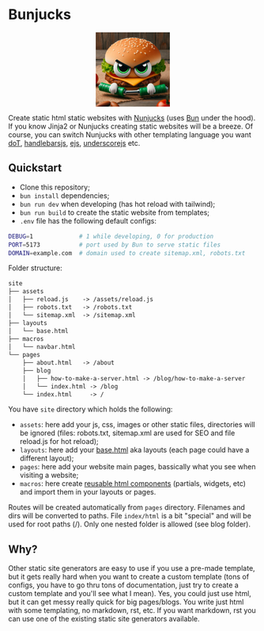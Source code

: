 
# Bunjucks

<p align="center">
    <img src="bunjucks.jpeg" style="display: flex; justify-self: center" alt="drawing" width="150"/>
</p>

Create static html static websites with [Nunjucks](https://mozilla.github.io/nunjucks/) (uses [Bun](https://bun.sh/) under the hood). If you know Jinja2 or Nunjucks creating static websites will be a breeze. Of course, you can switch Nunjucks with other templating language you want [doT](https://olado.github.io/doT/), [handlebarsjs](https://handlebarsjs.com/), [ejs](https://ejs.co/), [underscorejs](https://underscorejs.org/) etc.


## Quickstart

- Clone this repository;
- `bun install` dependencies;
- `bun run dev` when developing (has hot reload with tailwind);
- `bun run build` to create the static website from templates;
- `.env` file has the following default configs:
```bash
DEBUG=1             # 1 while developing, 0 for production
PORT=5173           # port used by Bun to serve static files
DOMAIN=example.com  # domain used to create sitemap.xml, robots.txt
```


Folder structure:

```shell
site
├── assets
│   ├── reload.js    -> /assets/reload.js
│   ├── robots.txt   -> /robots.txt
│   └── sitemap.xml  -> /sitemap.xml
├── layouts
│   └── base.html
├── macros
│   └── navbar.html
└── pages
    ├── about.html   -> /about
    ├── blog
    │   ├── how-to-make-a-server.html -> /blog/how-to-make-a-server
    │   └── index.html -> /blog
    └── index.html     -> /
```

You have `site` directory which holds the following:
- `assets`: here add your js, css, images or other static files, directories will be ignored (files: robots.txt, sitemap.xml are used for SEO and file reload.js for hot reload); 
- `layouts`: here add your [base.html](https://mozilla.github.io/nunjucks/templating.html#template-inheritance) aka layouts (each page could have a different layout);
- `pages`: here add your website main pages, bassically what you see when visiting a website;
- `macros`: here create [reusable html components](https://mozilla.github.io/nunjucks/templating.html#macro) (partials, widgets, etc) and import them in your layouts or pages.


Routes will be created automatically from `pages` directory. Filenames and dirs will be converted to paths. File `index/html` is a bit "special" and will be used for root paths (/). Only one nested folder is allowed (see blog folder).


## Why?

Other static site generators are easy to use if you use a pre-made template, but it gets really hard when you want to create a custom template (tons of configs, you have to go thru tons of documentation, just try to create a custom template and you'll see what I mean). Yes, you could just use html, but it can get messy really quick for big pages/blogs. You write just html with some templating, no markdown, rst, etc. If you want markdown, rst you can use one of the existing static site generators available.
